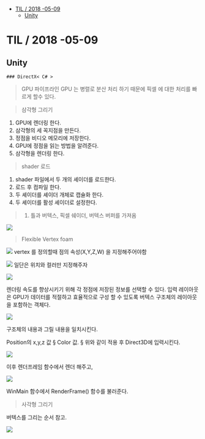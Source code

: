 <!-- START doctoc generated TOC please keep comment here to allow auto update -->
<!-- DON'T EDIT THIS SECTION, INSTEAD RE-RUN doctoc TO UPDATE -->


- [TIL   / 2018 -05-09](#til----2018--05-09)
  - [Unity](#unity)

<!-- END doctoc generated TOC please keep comment here to allow auto update -->

# TIL   / 2018 -05-09
  ## Unity
    ### DirectX< C# >

> GPU 파이프라인 
GPU 는 병렬로 분산 처리 하기 때문에 픽셀 에 대한 처리를 빠르게 할수 있다.


> 삼각형 그리기

 1. GPU에 렌더링 한다. 
 2. 삼각형의 세 꼭지점을 만든다. 
 3. 정점을 비디오 메모리에 저장한다. 
 4. GPU에 정점을 읽는 방법을 알려준다.
 5. 삼각형을 렌더링 한다.

> shader 로드

 1. shader 파일에서 두 개의 셰이더를 로드한다.
 2. 로드 후 컴파일 한다. 
 3. 두 셰이더를 셰이더 개체로 캡슐화 한다. 
 4. 두 셰이더를 활성 셰이더로 설정한다.
 

> 1. 틀과 버텍스, 픽셀 쉐이더, 버텍스 버퍼를 가져옴

![](/img/2018-11-28-15-27-22.png)


> Flexible Vertex foam
> 
![](/2018-11-28-15-28-51.png)
vertex 를 정의할때 점의 속성(X,Y,Z,W) 을 지정해주어야함

![](/img/2018-11-28-15-40-40.png)
일단은 위치와 컬러만 지정해주자

![](/img/2018-11-28-15-34-16.png)

렌더링 속도를 향상시키기 위해 각 정점에 저장된 정보를 선택할 수 있다. 입력 레이아웃은 GPU가 데이터를 적절하고 효율적으로 구성 할 수 있도록 버텍스 구조체의 레이아웃을 포함하는 객체다.

![](/img/2018-11-28-15-34-43.png)

 구조체의 내용과 그릴 내용을 일치시킨다. 

 Position의 x,y,z 값 § Color 값. § 위와 같이 적용 후 Direct3D에 입력시킨다.

![](/img/2018-11-28-15-45-05.png)

이후 렌더프레임 함수에서 렌더 해주고,

![](/img/2018-11-28-15-46-17.png)

WinMain 함수에서 RenderFrame() 함수를 불러준다.
 

> 사각형 그리기

버텍스를 그리는 순서 참고.

![](![](/img/2018-11-28-17-11-35.png)%20.png)